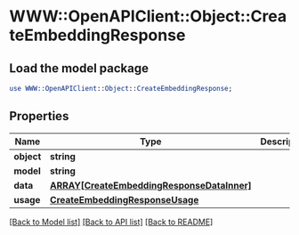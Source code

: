 # WWW::OpenAPIClient::Object::CreateEmbeddingResponse

## Load the model package
```perl
use WWW::OpenAPIClient::Object::CreateEmbeddingResponse;
```

## Properties
Name | Type | Description | Notes
------------ | ------------- | ------------- | -------------
**object** | **string** |  | 
**model** | **string** |  | 
**data** | [**ARRAY[CreateEmbeddingResponseDataInner]**](CreateEmbeddingResponseDataInner.md) |  | 
**usage** | [**CreateEmbeddingResponseUsage**](CreateEmbeddingResponseUsage.md) |  | 

[[Back to Model list]](../README.md#documentation-for-models) [[Back to API list]](../README.md#documentation-for-api-endpoints) [[Back to README]](../README.md)


